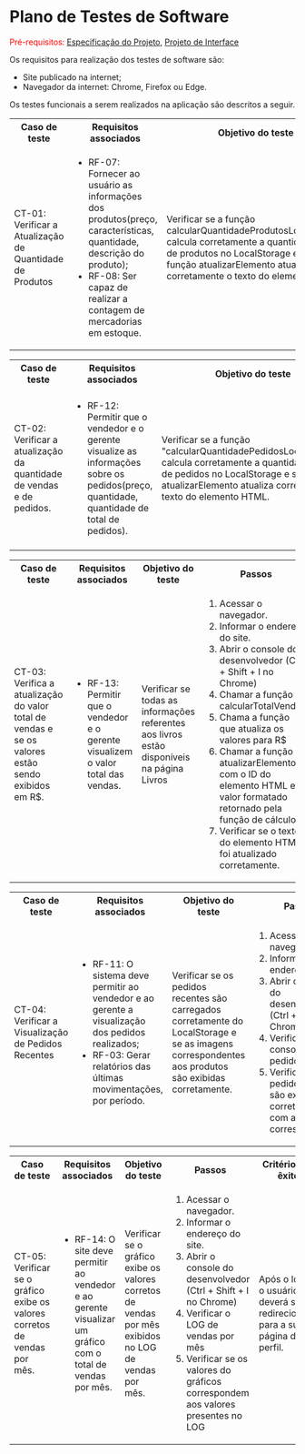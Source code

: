# Plano de Testes de Software

<span style="color:red">Pré-requisitos: <a href="https://github.com/ICEI-PUC-Minas-PMV-ADS/pmv-ads-2024-1-e1-proj-web-t5-pmv-ads-2024-1-e1-projsysfap/blob/main/documentos/02-Especifica%C3%A7%C3%A3o%20do%20Projeto.md"> Especificação do Projeto</a></span>, <a href="https://github.com/ICEI-PUC-Minas-PMV-ADS/pmv-ads-2024-1-e1-proj-web-t5-pmv-ads-2024-1-e1-projsysfap/blob/main/documentos/04-Projeto%20de%20Interface.md"> Projeto de Interface</a>

Os requisitos para realização dos testes de software são:
<ul><li>Site publicado na internet;</li>
<li>Navegador da internet: Chrome, Firefox ou Edge.</li>
</ul>

Os testes funcionais a serem realizados na aplicação são descritos a seguir.

<table>
 <tr>
  <th>Caso de teste</th>
  <th>Requisitos associados</th>
  <th>Objetivo do teste</th>
  <th>Passos</th>
  <th>Critérios de êxito</th>
  <th>Responsável</th>
 </tr>
 <tr>
  <td>CT-01: Verificar a Atualização de Quantidade de Produtos</td>
  <td>
   <ul>
    <li>RF-07: Fornecer ao usuário as informações dos produtos(preço, características, quantidade, descrição do produto);</li>
   <li>RF-08: Ser capaz de realizar a contagem de mercadorias em estoque.</li>
    </ul>
  </td>
  <td>Verificar se a função calcularQuantidadeProdutosLocalStorage calcula corretamente a quantidade total de produtos no LocalStorage e se a função atualizarElemento atualiza corretamente o texto do elemento HTML.</td>
  <td>
   <ol>
    <li>Acessar o navegador.</li>
    <li>Informar o endereço do site.</li>
    <li>Abrir o console do desenvolvedor (Ctrl + Shift + I no Chrome)</li>
    <li>Chamar a função "calcularQuantidadeProdutosLocalStorage."</li>
    <li>Chamar a função "atualizarElemento" com o ID do elemento HTML e o valor retornado pela função de cálculo.</li>
    <li>Verificar se o texto do elemento HTML foi atualizado corretamente.</li>
   </ol>
   </td>
  <td>A quantidade total de produtos deve ser calculada corretamente e o texto do elemento HTML deve ser atualizado com a quantidade correta.</td>
  <td>Gabriel</td>
 </tr>
</table>

<table>
 <tr>
  <th>Caso de teste</th>
  <th>Requisitos associados</th>
  <th>Objetivo do teste</th>
  <th>Passos</th>
  <th>Critérios de êxito</th>
  <th>Responsável</th>
 </tr>
 <tr>
  <td>CT-02: Verificar a atualização da quantidade de vendas e de pedidos.  </td>
  <td>
   <ul>
    <li>RF-12: Permitir que o vendedor e o gerente visualize as informações sobre os pedidos(preço, quantidade, quantidade de total de pedidos).</li>
   </ul>
  </td>
  <td>Verificar se a função "calcularQuantidadePedidosLocalStorage" calcula corretamente a quantidade total de pedidos no LocalStorage e se a função atualizarElemento atualiza corretamente o texto do elemento HTML.</td>
  <td>
   <ol>
    <li>Acessar o navegador.</li>
    <li>Informar o endereço do site.</li>
    <li>Abrir o console do desenvolvedor (Ctrl + Shift + I no Chrome)</li>
    <li>Chamar a função "calcularQuantidadePedidosLocalStorage".</li>
    <li>Chamar a função atualizarElemento com o ID do elemento HTML e o valor retornado pela função de cálculo. </li>
    <li>Verificar se o texto do elemento HTML foi atualizado corretamente.</li>
   </ol>
   </td>
  <td>A quantidade total de pedidos deve ser calculada corretamente e o texto do elemento HTML deve ser atualizado com a quantidade correta.</td>
  <td>Gabriel</td>
 </tr>
</table>

<table>
 <tr>
  <th>Caso de teste</th>
  <th>Requisitos associados</th>
  <th>Objetivo do teste</th>
  <th>Passos</th>
  <th>Critérios de êxito</th>
  <th>Responsável</th>  
 </tr>
 <tr>
  <td>CT-03: Verifica a atualização do valor total de vendas e se os valores estão sendo exibidos em R$.</td>
  <td>
   <ul>
    <li>RF-13:	Permitir que o vendedor e o gerente visualizem o valor total das vendas.</li>
     </ul>
  </td>
  <td>Verificar se todas as informações referentes aos livros estão disponíveis na página Livros</td>
  <td>
   <ol>
    <li>Acessar o navegador.</li>
    <li>Informar o endereço do site.</li>
    <li>Abrir o console do desenvolvedor (Ctrl + Shift + I no Chrome)</li>
    <li>Chamar a função calcularTotalVendas.</li>
    <li>Chama a função que atualiza os valores para R$</li>
    <li>Chamar a função atualizarElemento com o ID do elemento HTML e o valor formatado retornado pela função de cálculo.</li>
    <li>Verificar se o texto do elemento HTML foi atualizado corretamente.</li>
   </ol>
   </td>
  <td>O valor total das vendas deve ser calculado e formatado corretamente e o texto do elemento HTML deve ser atualizado com o valor correto.</td>
  <td>Gabriel</td>
 </tr>
</table>

<table>
 <tr>
  <th>Caso de teste</th>
  <th>Requisitos associados</th>
  <th>Objetivo do teste</th>
  <th>Passos</th>
  <th>Critérios de êxito</th>
  <th>Responsável</th>
 </tr>
 <tr>
  <td>CT-04: Verificar a Visualização de Pedidos Recentes</td>
  <td>
   <ul>
    <li>RF-11: O sistema deve permitir ao vendedor e ao gerente a visualização dos pedidos realizados;</li>
    <li>RF-03: Gerar relatórios das últimas movimentações, por período.</li>
   </ul>
  </td>
  <td>Verificar se os pedidos recentes são carregados corretamente do LocalStorage e se as imagens correspondentes aos produtos são exibidas corretamente.</td>
  <td>
   <ol>
    <li>Acessar o navegador.</li>
    <li>Informar o endereço do site.</li>
    <li>Abrir o console do desenvolvedor (Ctrl + Shift + I no Chrome)</li>
    <li>Verificar console.log de pedidos recentes</li>
    <li>Verificar se os pedidos recentes são exibidos corretamente com as imagens correspondentes.</li>
    </ol>
   </td>
  <td>Os pedidos recentes devem ser exibidos corretamente com as imagens correspondentes aos produtos.</td>
  <td>Gabriel</td>
 </tr>
</table>

<table>
 <tr>
  <th>Caso de teste</th>
  <th>Requisitos associados</th>
  <th>Objetivo do teste</th>
  <th>Passos</th>
  <th>Critérios de êxito</th>
  <th>Responsável</th>
 </tr>
 <tr>
  <td>CT-05: Verificar se o gráfico exibe os valores corretos de vendas por mês.</td>
  <td>
   <ul>
   <li>RF-14: O site deve permitir ao vendedor e ao gerente visualizar um gráfico com o total de vendas por mês.</li>
   </ul>
  </td>
  <td>Verificar se o gráfico exibe os valores corretos de vendas por mês exibidos no LOG de vendas por mês. </td>
  <td>
   <ol>
    <li>Acessar o navegador.</li>
    <li>Informar o endereço do site.</li>
    <li>Abrir o console do desenvolvedor (Ctrl + Shift + I no Chrome)</li>
    <li>Verificar o LOG de vendas por mês</li>
    <li>Verificar se os valores do gráficos correspondem aos valores presentes no LOG</li>
   </ol>
   </td>
  <td>Após o login, o usuário deverá ser redirecionado para a sua página de perfil.</td>
  <td>Gabriel</td>
 </tr>
</table>